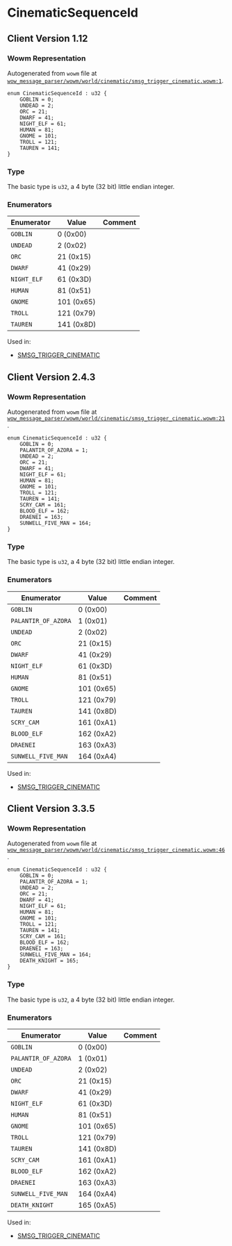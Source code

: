 # CinematicSequenceId

## Client Version 1.12

### Wowm Representation

Autogenerated from `wowm` file at [`wow_message_parser/wowm/world/cinematic/smsg_trigger_cinematic.wowm:1`](https://github.com/gtker/wow_messages/tree/main/wow_message_parser/wowm/world/cinematic/smsg_trigger_cinematic.wowm#L1).

```rust,ignore
enum CinematicSequenceId : u32 {
    GOBLIN = 0;
    UNDEAD = 2;
    ORC = 21;
    DWARF = 41;
    NIGHT_ELF = 61;
    HUMAN = 81;
    GNOME = 101;
    TROLL = 121;
    TAUREN = 141;
}
```
### Type
The basic type is `u32`, a 4 byte (32 bit) little endian integer.
### Enumerators
| Enumerator | Value  | Comment |
| --------- | -------- | ------- |
| `GOBLIN` | 0 (0x00) |  |
| `UNDEAD` | 2 (0x02) |  |
| `ORC` | 21 (0x15) |  |
| `DWARF` | 41 (0x29) |  |
| `NIGHT_ELF` | 61 (0x3D) |  |
| `HUMAN` | 81 (0x51) |  |
| `GNOME` | 101 (0x65) |  |
| `TROLL` | 121 (0x79) |  |
| `TAUREN` | 141 (0x8D) |  |

Used in:
* [SMSG_TRIGGER_CINEMATIC](smsg_trigger_cinematic.md)

## Client Version 2.4.3

### Wowm Representation

Autogenerated from `wowm` file at [`wow_message_parser/wowm/world/cinematic/smsg_trigger_cinematic.wowm:21`](https://github.com/gtker/wow_messages/tree/main/wow_message_parser/wowm/world/cinematic/smsg_trigger_cinematic.wowm#L21).

```rust,ignore
enum CinematicSequenceId : u32 {
    GOBLIN = 0;
    PALANTIR_OF_AZORA = 1;
    UNDEAD = 2;
    ORC = 21;
    DWARF = 41;
    NIGHT_ELF = 61;
    HUMAN = 81;
    GNOME = 101;
    TROLL = 121;
    TAUREN = 141;
    SCRY_CAM = 161;
    BLOOD_ELF = 162;
    DRAENEI = 163;
    SUNWELL_FIVE_MAN = 164;
}
```
### Type
The basic type is `u32`, a 4 byte (32 bit) little endian integer.
### Enumerators
| Enumerator | Value  | Comment |
| --------- | -------- | ------- |
| `GOBLIN` | 0 (0x00) |  |
| `PALANTIR_OF_AZORA` | 1 (0x01) |  |
| `UNDEAD` | 2 (0x02) |  |
| `ORC` | 21 (0x15) |  |
| `DWARF` | 41 (0x29) |  |
| `NIGHT_ELF` | 61 (0x3D) |  |
| `HUMAN` | 81 (0x51) |  |
| `GNOME` | 101 (0x65) |  |
| `TROLL` | 121 (0x79) |  |
| `TAUREN` | 141 (0x8D) |  |
| `SCRY_CAM` | 161 (0xA1) |  |
| `BLOOD_ELF` | 162 (0xA2) |  |
| `DRAENEI` | 163 (0xA3) |  |
| `SUNWELL_FIVE_MAN` | 164 (0xA4) |  |

Used in:
* [SMSG_TRIGGER_CINEMATIC](smsg_trigger_cinematic.md)

## Client Version 3.3.5

### Wowm Representation

Autogenerated from `wowm` file at [`wow_message_parser/wowm/world/cinematic/smsg_trigger_cinematic.wowm:46`](https://github.com/gtker/wow_messages/tree/main/wow_message_parser/wowm/world/cinematic/smsg_trigger_cinematic.wowm#L46).

```rust,ignore
enum CinematicSequenceId : u32 {
    GOBLIN = 0;
    PALANTIR_OF_AZORA = 1;
    UNDEAD = 2;
    ORC = 21;
    DWARF = 41;
    NIGHT_ELF = 61;
    HUMAN = 81;
    GNOME = 101;
    TROLL = 121;
    TAUREN = 141;
    SCRY_CAM = 161;
    BLOOD_ELF = 162;
    DRAENEI = 163;
    SUNWELL_FIVE_MAN = 164;
    DEATH_KNIGHT = 165;
}
```
### Type
The basic type is `u32`, a 4 byte (32 bit) little endian integer.
### Enumerators
| Enumerator | Value  | Comment |
| --------- | -------- | ------- |
| `GOBLIN` | 0 (0x00) |  |
| `PALANTIR_OF_AZORA` | 1 (0x01) |  |
| `UNDEAD` | 2 (0x02) |  |
| `ORC` | 21 (0x15) |  |
| `DWARF` | 41 (0x29) |  |
| `NIGHT_ELF` | 61 (0x3D) |  |
| `HUMAN` | 81 (0x51) |  |
| `GNOME` | 101 (0x65) |  |
| `TROLL` | 121 (0x79) |  |
| `TAUREN` | 141 (0x8D) |  |
| `SCRY_CAM` | 161 (0xA1) |  |
| `BLOOD_ELF` | 162 (0xA2) |  |
| `DRAENEI` | 163 (0xA3) |  |
| `SUNWELL_FIVE_MAN` | 164 (0xA4) |  |
| `DEATH_KNIGHT` | 165 (0xA5) |  |

Used in:
* [SMSG_TRIGGER_CINEMATIC](smsg_trigger_cinematic.md)


